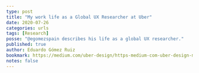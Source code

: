 ```yaml
---
type: post
title: "My work life as a Global UX Researcher at Uber"
date: 2020-07-26
categories: urls
tags: [Research]
posse: "@egomezspain describes his life as a global UX researcher."
published: true
author: Eduardo Gómez Ruiz
bookmark: https://medium.com/uber-design/https-medium-com-uber-design-my-work-life-as-a-global-ux-researcher-at-uber-b31ed2e1bdf6
notes: false
---
```

